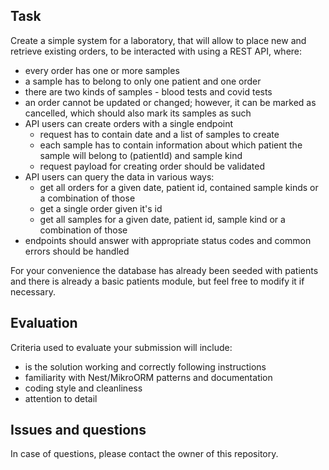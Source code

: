 ## Task

Create a simple system for a laboratory, that will allow to place new and retrieve existing orders, to be interacted with using a REST API, where:

- every order has one or more samples
- a sample has to belong to only one patient and one order
- there are two kinds of samples - blood tests and covid tests
- an order cannot be updated or changed; however, it can be marked as cancelled, which should also mark its samples as such
- API users can create orders with a single endpoint
  - request has to contain date and a list of samples to create
  - each sample has to contain information about which patient the sample will belong to (patientId) and sample kind
  - request payload for creating order should be validated
- API users can query the data in various ways:
  - get all orders for a given date, patient id, contained sample kinds or a combination of those
  - get a single order given it's id
  - get all samples for a given date, patient id, sample kind or a combination of those
- endpoints should answer with appropriate status codes and common errors should be handled

For your convenience the database has already been seeded with patients and there is already a basic patients module, but feel free to modify it if necessary.

## Evaluation

Criteria used to evaluate your submission will include:

- is the solution working and correctly following instructions
- familiarity with Nest/MikroORM patterns and documentation
- coding style and cleanliness
- attention to detail

## Issues and questions

In case of questions, please contact the owner of this repository.
